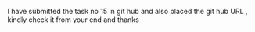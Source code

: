 I have submitted the task no 15 in git hub and also placed the git hub URL , kindly check it from your end and thanks
